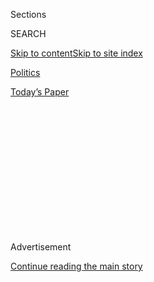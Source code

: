 <div id="app">

<div>

<div>

<div>

<div class="NYTAppHideMasthead css-1q2w90k e1suatyy0">

<div class="section css-ui9rw0 e1suatyy2">

<div class="css-eph4ug er09x8g0">

<div class="css-6n7j50">

</div>

<span class="css-1dv1kvn">Sections</span>

<div class="css-10488qs">

<span class="css-1dv1kvn">SEARCH</span>

</div>

[Skip to content](#site-content)[Skip to site
index](#site-index)

</div>

<div id="masthead-section-label" class="css-1wr3we4 eaxe0e00">

[Politics](https://www.nytimes.com/section/politics)

</div>

<div class="css-10698na e1huz5gh0">

</div>

</div>

<div id="masthead-bar-one" class="section hasLinks css-15hmgas e1csuq9d3">

<div class="css-uqyvli e1csuq9d0">

</div>

<div class="css-1uqjmks e1csuq9d1">

</div>

<div class="css-9e9ivx">

[](https://myaccount.nytimes.com/auth/login?response_type=cookie&client_id=vi)

</div>

<div class="css-1bvtpon e1csuq9d2">

[Today’s
Paper](https://www.nytimes.com/section/todayspaper)

</div>

</div>

</div>

</div>

<div data-aria-hidden="false">

<div id="site-content" data-role="main">

<div>

<div class="css-1aor85t" style="opacity:0.000000001;z-index:-1;visibility:hidden">

<div class="css-1hqnpie">

<div class="css-epjblv">

<span class="css-17xtcya">[Politics](/section/politics)</span><span class="css-x15j1o">|</span><span class="css-fwqvlz">With
Just Three 9s, Cain Refigured Math for
Taxes</span>

</div>

<div class="css-k008qs">

<div class="css-1iwv8en">

<span class="css-18z7m18"></span>

<div>

</div>

</div>

<span class="css-1n6z4y"></span>

<div class="css-1705lsu">

<div class="css-4xjgmj">

<div class="css-4skfbu" data-role="toolbar" data-aria-label="Social Media Share buttons, Save button, and Comments Panel with current comment count" data-testid="share-tools">

  - 
  - 
  - 
  - 
    
    <div class="css-6n7j50">
    
    </div>

  - 
  - 

</div>

</div>

</div>

</div>

</div>

</div>

<div id="NYT_TOP_BANNER_REGION" class="css-13pd83m">

</div>

<div id="top-wrapper" class="css-1sy8kpn">

<div id="top-slug" class="css-l9onyx">

Advertisement

</div>

[Continue reading the main
story](#after-top)

<div class="ad top-wrapper" style="text-align:center;height:100%;display:block;min-height:250px">

<div id="top" class="place-ad" data-position="top" data-size-key="top">

</div>

</div>

<div id="after-top">

</div>

</div>

<div id="sponsor-wrapper" class="css-1hyfx7x">

<div id="sponsor-slug" class="css-19vbshk">

Supported by

</div>

[Continue reading the main
story](#after-sponsor)

<div id="sponsor" class="ad sponsor-wrapper" style="text-align:center;height:100%;display:block">

</div>

<div id="after-sponsor">

</div>

</div>

<div class="css-1vkm6nb ehdk2mb0">

# With Just Three 9s, Cain Refigured Math for Taxes

</div>

<div class="css-xt80pu e12qa4dv0">

<div class="css-18e8msd">

<div class="css-vp77d3 epjyd6m0">

<div class="css-1baulvz">

By [<span class="css-1baulvz" itemprop="name">Trip
Gabriel</span>](https://www.nytimes.com/by/trip-gabriel) and
[<span class="css-1baulvz last-byline" itemprop="name">Susan
Saulny</span>](https://www.nytimes.com/by/susan-saulny)

</div>

</div>

  - Oct. 12,
    2011

  - 
    
    <div class="css-4xjgmj">
    
    <div class="css-d8bdto" data-role="toolbar" data-aria-label="Social Media Share buttons, Save button, and Comments Panel with current comment count" data-testid="share-tools">
    
      - 
      - 
      - 
      - 
        
        <div class="css-6n7j50">
        
        </div>
    
      - 
      - 
    
    </div>
    
    </div>

</div>

</div>

<div class="section meteredContent css-1r7ky0e" name="articleBody" itemprop="articleBody">

<div class="css-1fanzo5 StoryBodyCompanionColumn">

<div class="css-53u6y8">

It was a strategy session at 28,000 feet. [Herman
Cain](http://elections.nytimes.com/2012/primaries/candidates/herman-cain "campaign Web site."),
the Republican presidential candidate, and his advisers were on a
campaign flight this summer between Atlanta and New Hampshire, tossing
around policy ideas.

Mr. Cain, a former pizza chain chief executive, wanted a proposal to
jolt the economy and give his candidacy some definition. “I said, ‘The
first fundamental, guys, is we have to throw out the tax code,’ ” Mr.
Cain said Wednesday in an interview.

“How do we come up with a bolder plan?” he pressed two of his close
advisers.

From that exchange emerged the plan that Mr. Cain calls 9-9-9: a flat 9
percent individual income tax rate, a 9 percent corporate tax rate and a
9 percent national sales tax.

He has uttered the triple digits repeatedly, metronome-like, in speeches
and debates, until they have acquired the catchy power of a brand.

</div>

</div>

<div class="css-1fanzo5 StoryBodyCompanionColumn">

<div class="css-53u6y8">

Although Mr. Cain’s rivals have tried to use the plan’s simplicity
against him — responding that it sounds like the price of a pie with
pepperoni, for example — he has stuck to his message.

Now both he and his proposal are getting intensive new scrutiny as
Republicans continue to flirt with their candidates less than three
months before casting the first votes of the primary season. He
continues to surge in national polls.

A poll released Wednesday by NBC News and The Wall Street Journal found
that Mr. Cain was effectively tied with Mitt Romney; on Tuesday night,
Mr. Cain and his tax plan were at the center of the candidates’ debate.

But although the specifics of the 9-9-9 plan were developed only in the
last few months, it is only the latest incarnation of two ideas popular
among some supply-side conservatives for decades.

Mr. Cain was a co-chairman in 1996 of the presidential campaign of Steve
Forbes, who advocated a flat tax — a single rate on income for all
payers. Mr. Cain later supported a “fair tax,” one that would replace
all other taxes with a national sales tax.

</div>

</div>

<div class="css-1fanzo5 StoryBodyCompanionColumn">

<div class="css-53u6y8">

The 9-9-9 plan combines elements of both ideas. But it is little more
than a sketch of what would be a radical and complex overhaul of the tax
system. In developing it, Mr. Cain relied heavily on Rich Lowrie, whom
he calls his lead economist. Mr. Lowrie is an investment adviser at a
Wells Fargo office in Pepper Pike, Ohio. Although he is an unpaid member
of an advisory board of the [American Conservative
Union](http://www.conservative.org/ "group’s Web site."), he has never
worked for a policy research group or an academic institution, or made a
name through economic analysis.

</div>

</div>

<div class="css-79elbk" data-testid="photoviewer-wrapper">

<div class="css-z3e15g" data-testid="photoviewer-wrapper-hidden">

</div>

<div class="css-1a48zt4 ehw59r15" data-testid="photoviewer-children">

![<span class="css-16f3y1r e13ogyst0" data-aria-hidden="true">Herman
Cain, center, with Rich Lowrie, left, an economic adviser, and Clark
Barrow, a research assistant, in Iowa in
August.</span><span class="css-cnj6d5 e1z0qqy90" itemprop="copyrightHolder"><span class="css-1ly73wi e1tej78p0">Credit...</span><span>Gabe
Licht/The Daily
Reporter</span></span>](https://static01.nyt.com/images/2011/10/13/us/jp-CAIN/jp-CAIN-jumbo.jpg?quality=75&auto=webp&disable=upscale)

</div>

</div>

<div class="css-1fanzo5 StoryBodyCompanionColumn">

<div class="css-53u6y8">

In an interview, Mr. Lowrie said he had a bachelor of science degree in
accountancy from Case Western Reserve University. On his Facebook page,
he describes his political views as “free markets.” Mr. Lowrie said he
had been inspired by two well-known proponents of supply-side thinking:
Arthur Laffer, often considered the father of the concept that lower tax
rates help pay for themselves by generating additional economic growth,
and Jude Wanniski, who promoted the idea among politicians. Mr. Lowrie
became involved with the Ohio chapter of Americans for Prosperity, the
conservative organization supported by the billionaire Koch brothers.

The plan could have major economic and political challenges: It might
result in a substantial revenue loss for the government and shift the
tax burden toward lower- and middle-income people.

In an interview, Mr. Cain, a math major in college, said he had asked
Mr. Lowrie to do a “regression analysis” that would allow the government
to eliminate all existing taxes, including those on capital gains and
estates, and collect the same revenue from just three streams. “The
number came up to be 9 percent,” Mr. Cain said. “And that’s how we came
up with 9-9-9.”

Mr. Lowrie, who met Mr. Cain at a conference sponsored by the
conservative Club for Growth, dismissed the notion that his own
understanding of economics was limited by lack of a Ph.D. “I don’t list
myself as an economist,” he said. “I have an accounting degree, and I’m
an investment adviser. I’ve never hung out in a faculty lounge.”

A former staff member for Mr. Cain in Iowa described his and Mr.
Lowrie’s relationship as “buddy-buddy,” adding, “They were just like
two executives palling around together.”

</div>

</div>

<div class="css-1fanzo5 StoryBodyCompanionColumn">

<div class="css-53u6y8">

Their plan has drawn fire from both right and left. Conservatives are
wary of a national sales tax, concerned that it would create another,
easily increased method of taxation. Among the critics are The Wall
Street Journal editorial page and Bruce Bartlett, an official in the
Reagan and first Bush administrations, who contributes to the Economix
blog for The New York Times.

Critics, especially liberals, say the plan offers a huge tax break for
the wealthy while imposing a steep, regressive new sales tax on the
middle-class and working poor, with everyday items like milk and bread
being subject to a 9 percent tax. In Tuesday’s debate, defending his own
59-point economic plan, Mr. Romney took aim at Mr. Cain’s: “Simple
answers are always very helpful, but oftentimes inadequate.”

Mr. Cain said an independent analyst had examined the plan and found
that it would raise the same revenue as the existing tax structure. The
analyst, Gary Robbins, a consultant in Arlington, Va., said the Cain
plan was “revenue neutral.” That is, if it had been in place in 2008,
the last year taxes were not affected by the recession, it would have
raised $2.3 trillion in revenue, the amount the federal government
collected from all sources other than excise taxes.

“It’s not the plan I particularly would do, but it’s a sound plan,” said
Mr. Robbins, who worked for Mr. Forbes’s campaigns and recalled that his
flat tax was “designed on my dining room table.”

Actually, Mr. Robbins’s math determined that the across-the-board rates
necessary to raise the same money as existing federal taxes should be
9.1 percent.

Somehow, 9.1-9.1-9.1 does not trip off the tongue.

</div>

</div>

</div>

<div>

</div>

<div>

</div>

<div>

</div>

<div>

<div id="bottom-wrapper" class="css-1ede5it">

<div id="bottom-slug" class="css-l9onyx">

Advertisement

</div>

[Continue reading the main
story](#after-bottom)

<div id="bottom" class="ad bottom-wrapper" style="text-align:center;height:100%;display:block;min-height:90px">

</div>

<div id="after-bottom">

</div>

</div>

</div>

</div>

</div>

## Site Index

<div>

</div>

## Site Information Navigation

  - [© <span>2020</span> <span>The New York Times
    Company</span>](https://help.nytimes.com/hc/en-us/articles/115014792127-Copyright-notice)

<!-- end list -->

  - [NYTCo](https://www.nytco.com/)
  - [Contact
    Us](https://help.nytimes.com/hc/en-us/articles/115015385887-Contact-Us)
  - [Work with us](https://www.nytco.com/careers/)
  - [Advertise](https://nytmediakit.com/)
  - [T Brand Studio](http://www.tbrandstudio.com/)
  - [Your Ad
    Choices](https://www.nytimes.com/privacy/cookie-policy#how-do-i-manage-trackers)
  - [Privacy](https://www.nytimes.com/privacy)
  - [Terms of
    Service](https://help.nytimes.com/hc/en-us/articles/115014893428-Terms-of-service)
  - [Terms of
    Sale](https://help.nytimes.com/hc/en-us/articles/115014893968-Terms-of-sale)
  - [Site
    Map](https://spiderbites.nytimes.com)
  - [Help](https://help.nytimes.com/hc/en-us)
  - [Subscriptions](https://www.nytimes.com/subscription?campaignId=37WXW)

</div>

</div>

</div>

</div>
